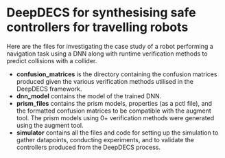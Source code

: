 # DeepDECS for synthesising safe controllers for travelling robots

Here are the files for investigating the case study of a robot performing a navigation task using a DNN along with runtime verification methods to predict collisions with a collider. 

- **confusion_matrices** is the directory containing the confusion matrices produced given the various verification methods utilised in the DeepDECS framework.
- **dnn_model** contains the model of the trained DNN.
- **prism_files** contains the prism models, properties (as a pctl file), and the formatted confusion matrices to be compatible with the augment tool. The prism models using 0+ verification methods were generated using the augment tool.
- **simulator** contains all the files and code for setting up the simulation to gather datapoints, conducting experiments, and to validate the controllers produced from the DeepDECS process.